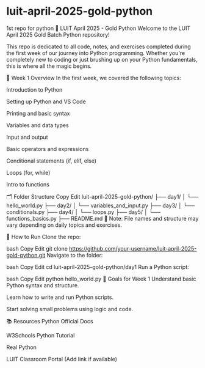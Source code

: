 # luit-april-2025-gold-python
1st repo for python
🐍 LUIT April 2025 - Gold Python
Welcome to the LUIT April 2025 Gold Batch Python repository!

This repo is dedicated to all code, notes, and exercises completed during the first week of our journey into Python programming. Whether you're completely new to coding or just brushing up on your Python fundamentals, this is where all the magic begins.

📅 Week 1 Overview
In the first week, we covered the following topics:

Introduction to Python

Setting up Python and VS Code

Printing and basic syntax

Variables and data types

Input and output

Basic operators and expressions

Conditional statements (if, elif, else)

Loops (for, while)

Intro to functions

🗂️ Folder Structure
Copy
Edit
luit-april-2025-gold-python/
├── day1/
│   └── hello_world.py
├── day2/
│   └── variables_and_input.py
├── day3/
│   └── conditionals.py
├── day4/
│   └── loops.py
├── day5/
│   └── functions_basics.py
├── README.md
📌 Note: File names and structure may vary depending on daily topics and exercises.

🚀 How to Run
Clone the repo:

bash
Copy
Edit
git clone https://github.com/your-username/luit-april-2025-gold-python.git
Navigate to the folder:

bash
Copy
Edit
cd luit-april-2025-gold-python/day1
Run a Python script:

bash
Copy
Edit
python hello_world.py
🧠 Goals for Week 1
Understand basic Python syntax and structure.

Learn how to write and run Python scripts.

Start solving small problems using logic and code.

📚 Resources
Python Official Docs

W3Schools Python Tutorial

Real Python

LUIT Classroom Portal (Add link if available)

